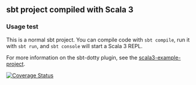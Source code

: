 ## sbt project compiled with Scala 3

### Usage test

This is a normal sbt project. You can compile code with `sbt compile`, run it with `sbt run`, and `sbt console` will start a Scala 3 REPL.

For more information on the sbt-dotty plugin, see the
[scala3-example-project](https://github.com/scala/scala3-example-project/blob/main/README.md).

[![Coverage Status](https://coveralls.io/repos/github/eFabi11/minesweeper/badge.svg)](https://coveralls.io/github/eFabi11/minesweeper)
